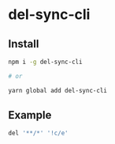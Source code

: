 # del-sync-cli

## Install

```sh
npm i -g del-sync-cli

# or

yarn global add del-sync-cli
```

## Example

```sh
del '**/*' '!c/e'
```
